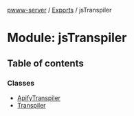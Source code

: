 [pwww-server](../README.md) / [Exports](../modules.md) / jsTranspiler

# Module: jsTranspiler

## Table of contents

### Classes

- [ApifyTranspiler](../classes/ApifyTranspiler.md)
- [Transpiler](../classes/Transpiler.md)
